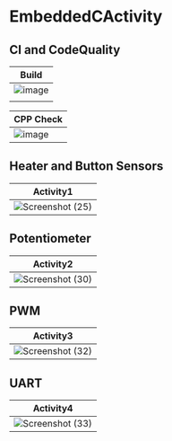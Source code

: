 # EmbeddedCActivity
## CI and CodeQuality

|                                  Build                                                                         |                                      
|----------------------------------------------------------------------------------------------------------------|
|![image](https://user-images.githubusercontent.com/67336902/115953189-951d1f80-a507-11eb-96a5-cbe1deff0511.png) |
|                                                                                                                |

|                                 CPP Check                                                                        |
|------------------------------------------------------------------------------------------------------------------|
|![image](https://user-images.githubusercontent.com/67336902/115953686-884dfb00-a50a-11eb-9335-2f7cd2bd8964.png)   |

## Heater and Button Sensors
|                                                    Activity1                                                             |
|--------------------------------------------------------------------------------------------------------------------------|
|![Screenshot (25)](https://user-images.githubusercontent.com/67336902/115955985-e33a1f00-a517-11eb-90ac-b4d6cef0409d.png) |

## Potentiometer
|                                                   Activity2                                                              |
|--------------------------------------------------------------------------------------------------------------------------|
|![Screenshot (30)](https://user-images.githubusercontent.com/67336902/116369082-995a7d00-a826-11eb-8af1-b899a14a8f6b.png) |
## PWM
|                                                   Activity3                                                              |
|--------------------------------------------------------------------------------------------------------------------------|
|![Screenshot (32)](https://user-images.githubusercontent.com/67336902/116717190-40d9da00-a9f6-11eb-9468-e9b3605aa630.png) |
## UART
|                                                 Activity4                                                                |
|--------------------------------------------------------------------------------------------------------------------------|
|![Screenshot (33)](https://user-images.githubusercontent.com/67336902/116717338-67981080-a9f6-11eb-9a29-c452dbabc961.png) |





